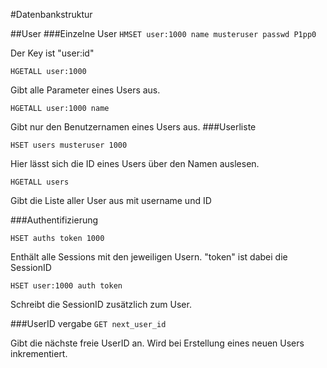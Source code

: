 #Datenbankstruktur


##User
###Einzelne User
`HMSET user:1000 name musteruser passwd P1pp0`

Der Key ist "user:id"

`HGETALL user:1000`

Gibt alle Parameter eines Users aus.

`HGETALL user:1000 name`

Gibt nur den Benutzernamen eines Users aus.
###Userliste

`HSET users musteruser 1000 `

Hier lässt sich die ID eines Users über den Namen auslesen.

`HGETALL users`

Gibt die Liste aller User aus mit username und ID

###Authentifizierung

`HSET auths token 1000`

Enthält alle Sessions mit den jeweiligen Usern. "token" ist dabei die SessionID

`HSET user:1000 auth token`

Schreibt die SessionID zusätzlich zum User.

###UserID vergabe
`GET next_user_id`

Gibt die nächste freie UserID an. Wird bei Erstellung eines neuen Users inkrementiert.
